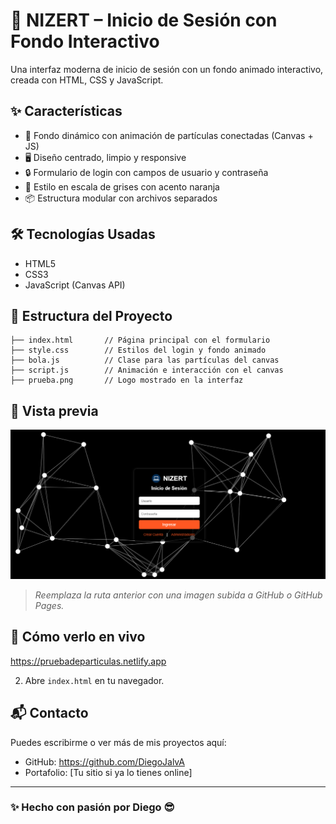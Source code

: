 # 🌌 NIZERT – Inicio de Sesión con Fondo Interactivo

Una interfaz moderna de inicio de sesión con un fondo animado interactivo, creada con HTML, CSS y JavaScript.

## ✨ Características

- 🎨 Fondo dinámico con animación de partículas conectadas (Canvas + JS)
- 🖥️ Diseño centrado, limpio y responsive
- 🔒 Formulario de login con campos de usuario y contraseña
- 🧊 Estilo en escala de grises con acento naranja
- 📦 Estructura modular con archivos separados

## 🛠️ Tecnologías Usadas

- HTML5
- CSS3
- JavaScript (Canvas API)

## 📁 Estructura del Proyecto

```text
├── index.html       // Página principal con el formulario
├── style.css        // Estilos del login y fondo animado
├── bola.js          // Clase para las partículas del canvas
├── script.js        // Animación e interacción con el canvas
├── prueba.png       // Logo mostrado en la interfaz
```


## 🧪 Vista previa

![Preview](CAPTURA.png)

> *Reemplaza la ruta anterior con una imagen subida a GitHub o GitHub Pages.*

## 🚀 Cómo verlo en vivo

https://pruebadeparticulas.netlify.app


2. Abre `index.html` en tu navegador.

## 📬 Contacto

Puedes escribirme o ver más de mis proyectos aquí:

- GitHub: https://github.com/DiegoJalvA
- Portafolio: [Tu sitio si ya lo tienes online]

---

### ✨ Hecho con pasión por Diego 😎


